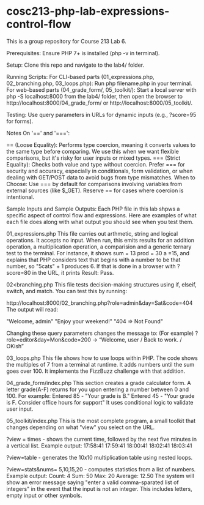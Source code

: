 # cosc213-php-lab-expressions-control-flow
This is a group repository for Course 213 Lab 6.

Prerequisites: Ensure PHP 7+ is installed (php -v in terminal). 

Setup: Clone this repo and navigate to the lab4/ folder. 

Running Scripts: For CLI-based parts (01_expressions.php, 02_branching.php, 03_loops.php): Run php filename.php in your terminal. For web-based parts (04_grade_form/, 05_toolkit/): Start a local server with php -S localhost:8000 from the lab4/ folder, then open the browser to http://localhost:8000/04_grade_form/ or http://localhost:8000/05_toolkit/. 

Testing: Use query parameters in URLs for dynamic inputs (e.g., ?score=95 for forms). 

Notes On '==' and '===': 

== (Loose Equality): Performs type coercion, meaning it converts values to the same type before comparing. We use this when we want flexible comparisons, but it's risky for user inputs or mixed types. 
=== (Strict Equality): Checks both value and type without coercion. Prefer === for security and accuracy, especially in conditionals, form validation, or when dealing with GET/POST data to avoid bugs from type mismatches. When to Choose: Use === by default for comparisons involving variables from external sources (like $_GET). Reserve == for cases where coercion is intentional.

Sample Inputs and Sample Outputs:
Each PHP file in this lab shpws a specific aspect of control flow and expressions.
Here are examples of what each file does along with what output you should see when you test them.

01_expressions.php
This file carries out arthmetic, string and logical operations. It accepts no input. When run, this emits results for an addition operation, a multiplication operation, a comparision and a generic ternary test to the terminal.
For instance, it shows sum = 13 prod = 30 a =15, and explains that PHP considers text that begins with a number to be that number, so "5cats" + 1 produces 6.
If that is done in a browser with ?score=80 in the URL, it prints Result: Pass.

02<branching.php
This file tests decision-making structures using if, elseif, switch, and match.
You can test this by running:

http://localhost:8000/02_branching.php?role=admin&day=Sat&code=404
The output will read:

"Welcome, admin"
"Enjoy your weekend!"
"404 => Not Found"

Changing these query parameters changes the message to:
(For example)
?role=editor&day=Mon&code=200 → “Welcome, user / Back to work. / OKish”

03_loops.php
This file shows how to use loops within PHP.
The code shows the multiples of 7 from a terminal at runtime. It adds numbers until the sum goes over 100. It implements the FizzBuzz challenge with that addition.

04_grade_form/index.php
This section creates a grade calculator form.
A letter grade(A-F) returns for you upon entering a number between 0 and 100.
For example:
Entered 85 - "Your grade is B."
Entered 45 - "Your grade is F. Consider office hours for support"
It uses conditional logic to validate user input.

05_toolkit/index.php
This is the most complete program, a small toolkit that changes depending on what "view" you select on the URL.

?view = times - shows the current time, followed by the next five minutes in a vertical list.
Example output:
17:58:41
17:59:41
18:00:41
18:02:41
18:03:41

?view=table - generates the 10x10 multiplication table using nested loops.

?view=stats&nums= 5,10,15,20 - computes statistics from a list of numbers.
Example output:
Count: 4
Sum: 50
Max: 20
Average: 12.50
The system will show an error message saying "enter a valid comma-sparated list of integers" in the event that the input is not an integer. This includes letters, empty input or other symbols.
